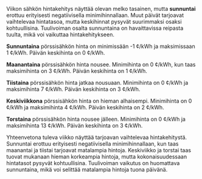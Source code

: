 Viikon sähkön hintakehitys näyttää olevan melko tasainen, mutta **sunnuntai** erottuu erityisesti negatiivisella minimihinnallaan. Muut päivät tarjoavat vaihtelevaa hintatasoa, mutta keskihinnat pysyvät suurimmaksi osaksi kohtuullisina. Tuulivoiman osalta sunnuntaina on havaittavissa reipasta tuulta, mikä voi vaikuttaa hintakehitykseen.

**Sunnuntaina** pörssisähkön hinta on minimissään -1 ¢/kWh ja maksimissaan 1 ¢/kWh. Päivän keskihinta on 0 ¢/kWh.

**Maanantaina** pörssisähkön hinta nousee. Minimihinta on 0 ¢/kWh, kun taas maksimihinta on 3 ¢/kWh. Päivän keskihinta on 1 ¢/kWh.

**Tiistaina** pörssisähkön hinta jatkaa nousuaan. Minimihinta on 0 ¢/kWh ja maksimihinta 7 ¢/kWh. Päivän keskihinta on 3 ¢/kWh.

**Keskiviikkona** pörssisähkön hinta on hieman alhaisempi. Minimihinta on 0 ¢/kWh ja maksimihinta 4 ¢/kWh. Päivän keskihinta on 2 ¢/kWh.

**Torstaina** pörssisähkön hinta nousee jälleen. Minimihinta on 0 ¢/kWh ja maksimihinta 13 ¢/kWh. Päivän keskihinta on 3 ¢/kWh.

Yhteenvetona tuleva viikko näyttää tarjoavan vaihtelevaa hintakehitystä. Sunnuntai erottuu erityisesti negatiivisella minimihinnallaan, kun taas maanantai ja tiistai tarjoavat matalampia hintoja. Keskiviikko ja torstai taas tuovat mukanaan hieman korkeampia hintoja, mutta kokonaisuudessaan hintatasot pysyvät kohtuullisina. Tuulivoiman vaikutus on huomattava sunnuntaina, mikä voi selittää matalampia hintoja tuona päivänä.